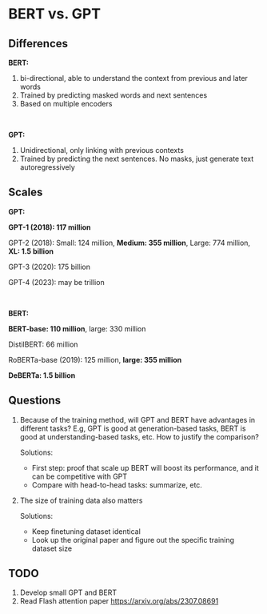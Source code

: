 # BERT vs. GPT
## Differences
**BERT:**
1. bi-directional, able to understand the context from previous and later words
2. Trained by predicting masked words and next sentences
3. Based on multiple encoders
   
<br>

**GPT:** 
1. Unidirectional, only linking with previous contexts
2. Trained by predicting the next sentences. No masks, just generate text autoregressively

## Scales
**GPT:**

**GPT-1 (2018): 117 million**

GPT-2 (2018): Small: 124 million, **Medium: 355 million**, Large: 774 million, **XL: 1.5 billion**

GPT-3 (2020): 175 billion

GPT-4 (2023): may be trillion

<br>

**BERT:**

**BERT-base: 110 million**, large: 330 million

DistilBERT: 66 million

RoBERTa-base (2019): 125 million, **large: 355 million**

**DeBERTa: 1.5 billion**

## Questions
1. Because of the training method, will GPT and BERT have advantages in different tasks? E.g, GPT is good at generation-based tasks, BERT is good at understanding-based tasks, etc. How to justify the comparison?
  
    Solutions:

     - First step: proof that scale up BERT will boost its performance, and it can be competitive with GPT
     - Compare with head-to-head tasks: summarize, etc.
1. The size of training data also matters
    
    Solutions:
    
     - Keep finetuning dataset identical
     - Look up the original paper and figure out the specific training dataset size

## TODO
1. Develop small GPT and BERT
2. Read Flash attention paper https://arxiv.org/abs/2307.08691
